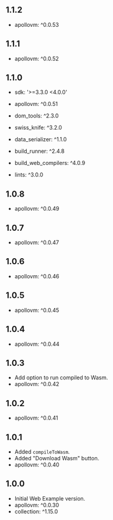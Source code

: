 ## 1.1.2

- apollovm: ^0.0.53

## 1.1.1

- apollovm: ^0.0.52

## 1.1.0

- sdk: '>=3.3.0 <4.0.0'

- apollovm: ^0.0.51
- dom_tools: ^2.3.0
- swiss_knife: ^3.2.0
- data_serializer: ^1.1.0

- build_runner: ^2.4.8
- build_web_compilers: ^4.0.9
- lints: ^3.0.0

## 1.0.8

- apollovm: ^0.0.49

## 1.0.7

- apollovm: ^0.0.47

## 1.0.6

- apollovm: ^0.0.46

## 1.0.5

- apollovm: ^0.0.45

## 1.0.4

- apollovm: ^0.0.44

## 1.0.3

- Add option to run compiled to Wasm.
- apollovm: ^0.0.42

## 1.0.2

- apollovm: ^0.0.41

## 1.0.1

- Added `compileToWasm`.
- Added "Download Wasm" button.
- apollovm: ^0.0.40

## 1.0.0

- Initial Web Example version.
- apollovm: ^0.0.30
- collection: ^1.15.0
